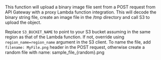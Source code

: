 This function will upload a binary image file sent from a POST request from API Gateway with a proxy Lambda function integration. This will decode the binary string file, create an image file in the /tmp directory and call S3 to upload the object.

Replace `S3_BUCKET_NAME` to point to your S3 bucket assuming in the same region as that of the Lambda function. If not, override using `region_name=region_name` argument in the S3 client. To name the file, add `filename: MyFile.png` header in the POST request, otherwise create a random file with name: sample_file_{random}.png
